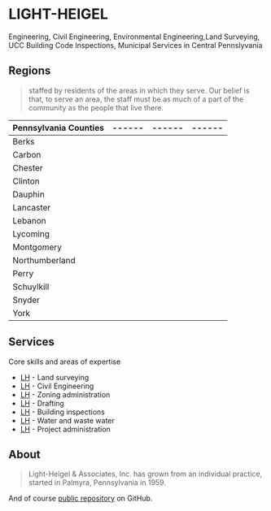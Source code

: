 # LIGHT-HEIGEL

Engineering, Civil Engineering, Environmental Engineering,Land Surveying, UCC Building Code Inspections, Municipal Services in Central Pennslyvania

## Regions 

>staffed by residents of the areas in which they serve.
>Our belief is that, to serve an area,
>the staff must be as much of a part of the community
>as the people that live there.

| Pennsylvania Counties | ------ | ------ | ------ |
| ------ | ------ |  ------ |  ------ | 
|Berks
|Carbon
|Chester
|Clinton
|Dauphin
|Lancaster
|Lebanon
|Lycoming
|Montgomery
|Northumberland
|Perry
|Schuylkill
|Snyder
|York

## Services

Core skills and areas of expertise

- [LH] - Land surveying
- [LH] - Civil Engineering
- [LH] - Zoning administration
- [LH] - Drafting
- [LH] - Building inspections
- [LH] - Water and waste water
- [LH] - Project administration

## About

> Light-Heigel & Associates, Inc. has grown from an individual practice, started in Palmyra, Pennsylvania in 1959.

And of course  [public repository][LH] on GitHub.

[//]: # (These are reference links used in the body of this note and get stripped out when the markdown processor does its job. There is no need to format nicely because it shouldn't be seen. Thanks SO - http://stackoverflow.com/questions/4823468/store-comments-in-markdown-syntax)

   [LH]: <https://github.com/LH/LH>

